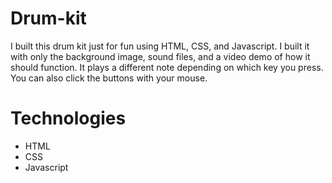 # Drum-kit

I built this drum kit just for fun using HTML, CSS, and Javascript. I built it with only the background image, sound files, and a video demo of how it should function. It plays a different note depending on which key you press. You can also click the buttons with your mouse.

# Technologies

- HTML
- CSS
- Javascript
